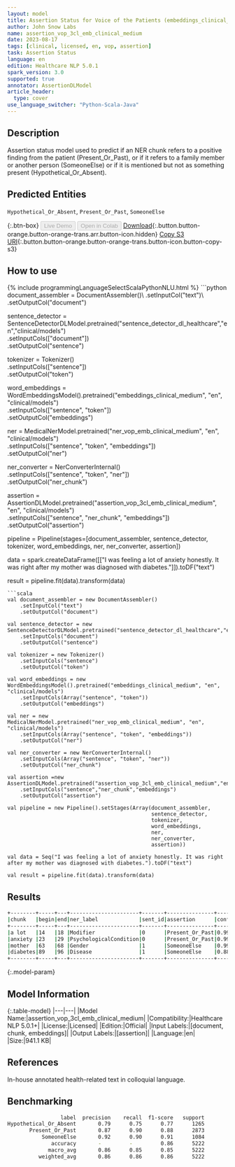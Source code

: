 ```yaml
---
layout: model
title: Assertion Status for Voice of the Patients (embeddings_clinical_medium)
author: John Snow Labs
name: assertion_vop_3cl_emb_clinical_medium
date: 2023-08-17
tags: [clinical, licensed, en, vop, assertion]
task: Assertion Status
language: en
edition: Healthcare NLP 5.0.1
spark_version: 3.0
supported: true
annotator: AssertionDLModel
article_header:
  type: cover
use_language_switcher: "Python-Scala-Java"
---
```


## Description

Assertion status model used to predict if an NER chunk refers to a positive finding from the patient (Present_Or_Past), or if it refers to a family member or another person (SomeoneElse) or if it is mentioned but not as something present (Hypothetical_Or_Absent).

## Predicted Entities

`Hypothetical_Or_Absent`, `Present_Or_Past`, `SomeoneElse`

{:.btn-box}
<button class="button button-orange" disabled>Live Demo</button>
<button class="button button-orange" disabled>Open in Colab</button>
[Download](https://s3.amazonaws.com/auxdata.johnsnowlabs.com/clinical/models/assertion_vop_3cl_emb_clinical_medium_en_5.0.1_3.0_1692305167259.zip){:.button.button-orange.button-orange-trans.arr.button-icon.hidden}
[Copy S3 URI](s3://auxdata.johnsnowlabs.com/clinical/models/assertion_vop_3cl_emb_clinical_medium_en_5.0.1_3.0_1692305167259.zip){:.button.button-orange.button-orange-trans.button-icon.button-copy-s3}

## How to use



<div class="tabs-box" markdown="1">
{% include programmingLanguageSelectScalaPythonNLU.html %}
```python
document_assembler = DocumentAssembler()\
    .setInputCol("text")\
    .setOutputCol("document")

sentence_detector = SentenceDetectorDLModel.pretrained("sentence_detector_dl_healthcare","en","clinical/models")\
    .setInputCols(["document"])\
    .setOutputCol("sentence")

tokenizer = Tokenizer() \
    .setInputCols(["sentence"]) \
    .setOutputCol("token")

word_embeddings = WordEmbeddingsModel().pretrained("embeddings_clinical_medium", "en", "clinical/models")\
    .setInputCols(["sentence", "token"]) \
    .setOutputCol("embeddings")

ner = MedicalNerModel.pretrained("ner_vop_emb_clinical_medium", "en", "clinical/models") \
    .setInputCols(["sentence", "token", "embeddings"]) \
    .setOutputCol("ner")

ner_converter = NerConverterInternal() \
    .setInputCols(["sentence", "token", "ner"]) \
    .setOutputCol("ner_chunk")

assertion = AssertionDLModel.pretrained("assertion_vop_3cl_emb_clinical_medium", "en", "clinical/models") \
    .setInputCols(["sentence", "ner_chunk", "embeddings"]) \
    .setOutputCol("assertion")

pipeline = Pipeline(stages=[document_assembler,
                            sentence_detector,
                            tokenizer,
                            word_embeddings,
                            ner,
                            ner_converter,
                            assertion])

data = spark.createDataFrame([["I was feeling a lot of anxiety honestly. It was right after my mother was diagnosed with diabetes."]]).toDF("text")

result = pipeline.fit(data).transform(data)
```
```scala
val document_assembler = new DocumentAssembler()
    .setInputCol("text")
    .setOutputCol("document")

val sentence_detector = new SentenceDetectorDLModel.pretrained("sentence_detector_dl_healthcare","en","clinical/models")
    .setInputCols("document")
    .setOutputCol("sentence")

val tokenizer = new Tokenizer()
    .setInputCols("sentence")
    .setOutputCol("token")

val word_embeddings = new WordEmbeddingsModel().pretrained("embeddings_clinical_medium", "en", "clinical/models")
    .setInputCols(Array("sentence", "token"))
    .setOutputCol("embeddings")

val ner = new MedicalNerModel.pretrained("ner_vop_emb_clinical_medium", "en", "clinical/models")
    .setInputCols(Array("sentence", "token", "embeddings"))
    .setOutputCol("ner")

val ner_converter = new NerConverterInternal()
    .setInputCols(Array("sentence", "token", "ner"))
    .setOutputCol("ner_chunk")

val assertion =new  AssertionDLModel.pretrained("assertion_vop_3cl_emb_clinical_medium","en","clinical/models")
    .setInputCols("sentence","ner_chunk","embeddings")
    .setOutputCol("assertion")

val pipeline = new Pipeline().setStages(Array(document_assembler,
                                              sentence_detector,
                                              tokenizer,
                                              word_embeddings,
                                              ner,
                                              ner_converter,
                                              assertion))

val data = Seq("I was feeling a lot of anxiety honestly. It was right after my mother was diagnosed with diabetes.").toDF("text")

val result = pipeline.fit(data).transform(data)
```
</div>

## Results

```bash
+--------+-----+---+----------------------+-------+---------------+----------+
|chunk   |begin|end|ner_label             |sent_id|assertion      |confidence|
+--------+-----+---+----------------------+-------+---------------+----------+
|a lot   |14   |18 |Modifier              |0      |Present_Or_Past|0.9999    |
|anxiety |23   |29 |PsychologicalCondition|0      |Present_Or_Past|0.9998    |
|mother  |63   |68 |Gender                |1      |SomeoneElse    |0.9999    |
|diabetes|89   |96 |Disease               |1      |SomeoneElse    |0.8886    |
+--------+-----+---+----------------------+-------+---------------+----------+
```

{:.model-param}
## Model Information

{:.table-model}
|---|---|
|Model Name:|assertion_vop_3cl_emb_clinical_medium|
|Compatibility:|Healthcare NLP 5.0.1+|
|License:|Licensed|
|Edition:|Official|
|Input Labels:|[document, chunk, embeddings]|
|Output Labels:|[assertion]|
|Language:|en|
|Size:|941.1 KB|

## References

In-house annotated health-related text in colloquial language.

## Benchmarking

```bash
                 label  precision    recall  f1-score   support
Hypothetical_Or_Absent       0.79      0.75      0.77      1265
       Present_Or_Past       0.87      0.90      0.88      2873
           SomeoneElse       0.92      0.90      0.91      1084
              accuracy       -         -         0.86      5222
             macro_avg       0.86      0.85      0.85      5222
          weighted_avg       0.86      0.86      0.86      5222
```